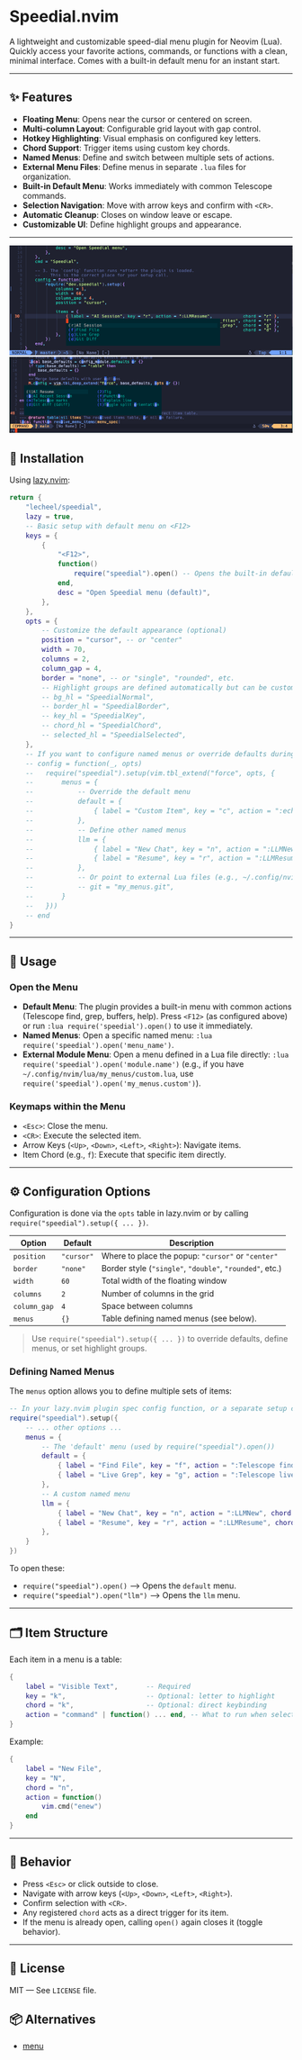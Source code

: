 # Speedial.nvim

A lightweight and customizable speed-dial menu plugin for Neovim (Lua).  
Quickly access your favorite actions, commands, or functions with a clean, minimal interface.
Comes with a built-in default menu for an instant start.

---

## ✨ Features

- **Floating Menu**: Opens near the cursor or centered on screen.
- **Multi-column Layout**: Configurable grid layout with gap control.
- **Hotkey Highlighting**: Visual emphasis on configured key letters.
- **Chord Support**: Trigger items using custom key chords.
- **Named Menus**: Define and switch between multiple sets of actions.
- **External Menu Files**: Define menus in separate `.lua` files for organization.
- **Built-in Default Menu**: Works immediately with common Telescope commands.
- **Selection Navigation**: Move with arrow keys and confirm with `<CR>`.
- **Automatic Cleanup**: Closes on window leave or escape.
- **Customizable UI**: Define highlight groups and appearance.

---
![image](./speedial.png)
![image](./speedial2.png)

## 🔧 Installation

Using [lazy.nvim](https://github.com/folke/lazy.nvim):

```lua
return {
    "lecheel/speedial",
    lazy = true,
    -- Basic setup with default menu on <F12>
    keys = {
        {
            "<F12>",
            function()
                require("speedial").open() -- Opens the built-in default menu
            end,
            desc = "Open Speedial menu (default)",
        },
    },
    opts = {
        -- Customize the default appearance (optional)
        position = "cursor", -- or "center"
        width = 70,
        columns = 2,
        column_gap = 4,
        border = "none", -- or "single", "rounded", etc.
        -- Highlight groups are defined automatically but can be customized
        -- bg_hl = "SpeedialNormal",
        -- border_hl = "SpeedialBorder",
        -- key_hl = "SpeedialKey",
        -- chord_hl = "SpeedialChord",
        -- selected_hl = "SpeedialSelected",
    },
    -- If you want to configure named menus or override defaults during setup:
    -- config = function(_, opts)
    --   require("speedial").setup(vim.tbl_extend("force", opts, {
    --       menus = {
    --           -- Override the default menu
    --           default = {
    --               { label = "Custom Item", key = "c", action = ":echo 'Hi!'", chord = "ci" },
    --           },
    --           -- Define other named menus
    --           llm = {
    --               { label = "New Chat", key = "n", action = ":LLMNew", chord = "nc" },
    --               { label = "Resume", key = "r", action = ":LLMResume", chord = "rs" },
    --           },
    --           -- Or point to external Lua files (e.g., ~/.config/nvim/lua/my_menus/git.lua)
    --           -- git = "my_menus.git",
    --       }
    --   }))
    -- end
}
```

---

## 🚀 Usage

### Open the Menu

- **Default Menu**: The plugin provides a built-in menu with common actions (Telescope find, grep, buffers, help). Press `<F12>` (as configured above) or run `:lua require('speedial').open()` to use it immediately.
- **Named Menus**: Open a specific named menu: `:lua require('speedial').open('menu_name')`.
- **External Module Menu**: Open a menu defined in a Lua file directly: `:lua require('speedial').open('module.name')` (e.g., if you have `~/.config/nvim/lua/my_menus/custom.lua`, use `require('speedial').open('my_menus.custom')`).

### Keymaps within the Menu

- `<Esc>`: Close the menu.
- `<CR>`: Execute the selected item.
- Arrow Keys (`<Up>`, `<Down>`, `<Left>`, `<Right>`): Navigate items.
- Item Chord (e.g., `f`): Execute that specific item directly.

---

## ⚙️ Configuration Options

Configuration is done via the `opts` table in lazy.nvim or by calling `require("speedial").setup({ ... })`.

| Option         | Default       | Description |
|----------------|---------------|-------------|
| `position`     | `"cursor"`    | Where to place the popup: `"cursor"` or `"center"` |
| `border`       | `"none"`      | Border style (`"single"`, `"double"`, `"rounded"`, etc.) |
| `width`        | `60`          | Total width of the floating window |
| `columns`      | `2`           | Number of columns in the grid |
| `column_gap`   | `4`           | Space between columns |
| `menus`        | `{}`          | Table defining named menus (see below). |

> Use `require("speedial").setup({ ... })` to override defaults, define menus, or set highlight groups.

### Defining Named Menus

The `menus` option allows you to define multiple sets of items:

```lua
-- In your lazy.nvim plugin spec config function, or a separate setup call:
require("speedial").setup({
    -- ... other options ...
    menus = {
        -- The 'default' menu (used by require("speedial").open())
        default = {
            { label = "Find File", key = "f", action = ":Telescope find_files", chord = "f" },
            { label = "Live Grep", key = "g", action = ":Telescope live_grep", chord = "g" },
        },
        -- A custom named menu
        llm = {
            { label = "New Chat", key = "n", action = ":LLMNew", chord = "n" },
            { label = "Resume", key = "r", action = ":LLMResume", chord = "r" },
        },
    }
})
```

To open these:
- `require("speedial").open()` --> Opens the `default` menu.
- `require("speedial").open("llm")` --> Opens the `llm` menu.

---

## 🗂️ Item Structure

Each item in a menu is a table:

```lua
{
    label = "Visible Text",       -- Required
    key = "k",                    -- Optional: letter to highlight
    chord = "k",                  -- Optional: direct keybinding
    action = "command" | function() ... end, -- What to run when selected
}
```

Example:
```lua
{
    label = "New File",
    key = "N",
    chord = "n",
    action = function()
        vim.cmd("enew")
    end
}
```

---

## 🔄 Behavior

- Press `<Esc>` or click outside to close.
- Navigate with arrow keys (`<Up>`, `<Down>`, `<Left>`, `<Right>`).
- Confirm selection with `<CR>`.
- Any registered `chord` acts as a direct trigger for its item.
- If the menu is already open, calling `open()` again closes it (toggle behavior).

---

## 📄 License

MIT — See `LICENSE` file.

## 📦 Alternatives

- [menu](https://github.com/nvzone/menu)
